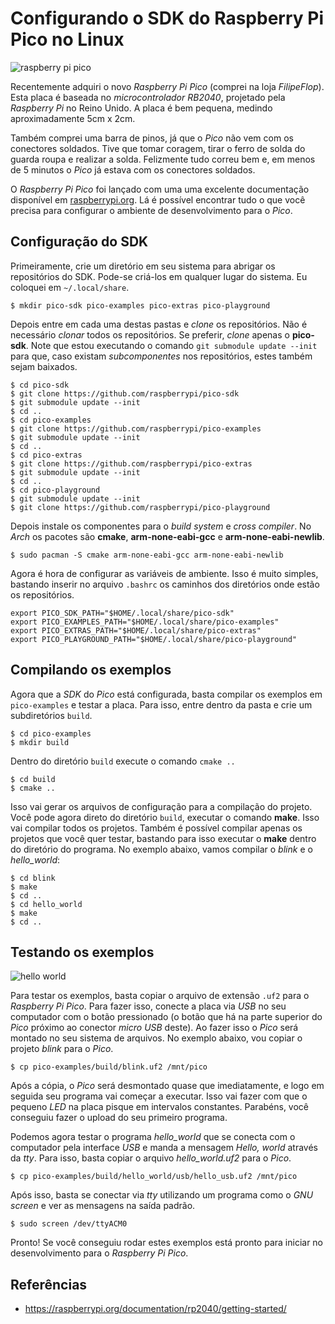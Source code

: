 # Configurando o SDK do Raspberry Pi Pico no Linux

![raspberry pi pico](../images/20210715-rpi-pico.jpg)

Recentemente adquiri o novo *Raspberry Pi Pico* (comprei na loja *FilipeFlop*).
Esta placa é baseada no *microcontrolador RB2040*, projetado pela *Raspberry
Pi* no Reino Unido. A placa é bem pequena, medindo aproximadamente 5cm x 2cm.

Também comprei uma barra de pinos, já que o *Pico* não vem com os conectores
soldados. Tive que tomar coragem, tirar o ferro de solda do guarda roupa e
realizar a solda. Felizmente tudo correu bem e, em menos de 5 minutos o *Pico*
já estava com os conectores soldados.

O *Raspberry Pi Pico* foi lançado com uma uma excelente documentação disponível
em [raspberrypi.org](raspberrypi.org/documentation/rp2040/getting-started). Lá
é possível encontrar tudo o que você precisa para configurar o ambiente de
desenvolvimento para o *Pico*.

## Configuração do SDK

Primeiramente, crie um diretório em seu sistema para abrigar os repositórios do
SDK. Pode-se criá-los em qualquer lugar do sistema. Eu coloquei em
`~/.local/share`.
```
$ mkdir pico-sdk pico-examples pico-extras pico-playground
```
Depois entre em cada uma destas pastas e *clone* os repositórios. Não é
necessário *clonar* todos os repositórios. Se preferir, *clone* apenas o
**pico-sdk**. Note que estou executando o comando `git submodule update --init`
para que, caso existam *subcomponentes* nos repositórios, estes também sejam
baixados.
```
$ cd pico-sdk
$ git clone https://github.com/raspberrypi/pico-sdk
$ git submodule update --init
$ cd ..
$ cd pico-examples
$ git clone https://github.com/raspberrypi/pico-examples
$ git submodule update --init
$ cd ..
$ cd pico-extras
$ git clone https://github.com/raspberrypi/pico-extras
$ git submodule update --init
$ cd ..
$ cd pico-playground
$ git submodule update --init
$ git clone https://github.com/raspberrypi/pico-playground
```
Depois instale os componentes para o *build system* e *cross compiler*. No
*Arch* os pacotes são **cmake**, **arm-none-eabi-gcc** e
**arm-none-eabi-newlib**.
```
$ sudo pacman -S cmake arm-none-eabi-gcc arm-none-eabi-newlib
```
Agora é hora de configurar as variáveis de ambiente. Isso é muito simples,
bastando inserir no arquivo `.bashrc`  os caminhos dos diretórios onde estão os
repositórios.
```
export PICO_SDK_PATH="$HOME/.local/share/pico-sdk"
export PICO_EXAMPLES_PATH="$HOME/.local/share/pico-examples"
export PICO_EXTRAS_PATH="$HOME/.local/share/pico-extras"
export PICO_PLAYGROUND_PATH="$HOME/.local/share/pico-playground"
```

## Compilando os exemplos

Agora que a *SDK* do *Pico* está configurada, basta compilar os exemplos em
`pico-examples` e testar a placa. Para isso, entre dentro da pasta e crie um
subdiretórios `build`.
```
$ cd pico-examples
$ mkdir build
```
Dentro do diretório `build` execute o comando `cmake ..`
```
$ cd build
$ cmake ..
```
Isso vai gerar os arquivos de configuração para a compilação do projeto. Você
pode agora direto do diretório `build`, executar o comando **make**. Isso vai
compilar todos os projetos. Também é possível compilar apenas os projetos que
você quer testar, bastando para isso executar o **make** dentro do diretório do
programa. No exemplo abaixo, vamos compilar o *blink* e o *hello_world*:
```
$ cd blink
$ make
$ cd ..
$ cd hello_world
$ make
$ cd ..
```
## Testando os exemplos

![hello world](../images/20210715-hello-world.jpg)

Para testar os exemplos, basta copiar o arquivo de extensão `.uf2` para o
*Raspberry Pi Pico*. Para fazer isso, conecte a placa via *USB* no seu
computador com o botão pressionado (o botão que há na parte superior do *Pico*
próximo ao conector *micro USB* deste). Ao fazer isso o *Pico* será montado no
seu sistema de arquivos. No exemplo abaixo, vou copiar o projeto *blink* para o
*Pico*.
```
$ cp pico-examples/build/blink.uf2 /mnt/pico
```
Após a cópia, o *Pico* será desmontado quase que imediatamente, e logo em
seguida seu programa vai começar a executar. Isso vai fazer com que o pequeno
*LED* na placa pisque em intervalos constantes. Parabéns, você conseguiu fazer
o upload do seu primeiro programa.

Podemos agora testar o programa *hello_world* que se conecta com o computador
pela interface *USB* e manda a mensagem *Hello, world* através da *tty*. Para
isso, basta copiar o arquivo *hello_world.uf2* para o *Pico*.
```
$ cp pico-examples/build/hello_world/usb/hello_usb.uf2 /mnt/pico
```
Após isso, basta se conectar via *tty* utilizando um programa como o *GNU
screen* e ver as mensagens na saída padrão.
```
$ sudo screen /dev/ttyACM0
```
Pronto! Se você conseguiu rodar estes exemplos está pronto para iniciar no
desenvolvimento para o *Raspberry Pi Pico*.

## Referências

- https://raspberrypi.org/documentation/rp2040/getting-started/
